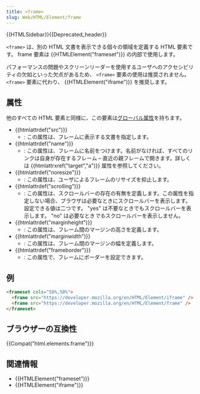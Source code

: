 ```yaml
---
title: <frame>
slug: Web/HTML/Element/frame
---
```


{{HTMLSidebar}}{{Deprecated_header}}

`<frame>` は、別の HTML 文書を表示できる個々の領域を定義する HTML 要素です。 frame 要素は {{HTMLElement("frameset")}} の内部で使用します。

パフォーマンスの問題やスクリーンリーダーを使用するユーザへのアクセシビリティの欠如といった欠点があるため、 `<frame>` 要素の使用は推奨されません。 `<frame>` 要素に代わり、 {{HTMLElement("iframe")}} を推奨します。

## 属性

他のすべての HTML 要素と同様に、この要素は[グローバル属性](/ja/docs/HTML/Global_attributes)を持ちます。

- {{htmlattrdef("src")}}
  - : この属性は、フレームに表示する文書を指定します。
- {{htmlattrdef("name")}}
  - : この属性は、フレームに名前をつけます。名前がなければ、すべてのリンクは自身が存在するフレーム – 直近の親フレームで開きます。詳しくは {{htmlattrxref("target","a")}} 属性を参照してください。
- {{htmlattrdef("noresize")}}
  - : この属性は、ユーザによるフレームのリサイズを抑止します。
- {{htmlattrdef("scrolling")}}
  - : この属性は、スクロールバーの存在の有無を定義します。この属性を指定しない場合、ブラウザは必要なときにスクロールバーを表示します。設定できる値は二つです。 "yes" は不要なときでもスクロールバーを表示します。 "no" は必要なとき*でも*スクロールバーを表示しません。
- {{htmlattrdef("marginheight")}}
  - : この属性は、フレーム間のマージンの高さを定義します。
- {{htmlattrdef("marginwidth")}}
  - : この属性は、フレーム間のマージンの幅を定義します。
- {{htmlattrdef("frameborder")}}
  - : この属性で、フレームにボーダーを設定できます。

## 例

```html
<frameset cols="50%,50%">
  <frame src="https://developer.mozilla.org/en/HTML/Element/iframe" />
  <frame src="https://developer.mozilla.org/en/HTML/Element/frame" />
</frameset>
```

## ブラウザーの互換性

{{Compat("html.elements.frame")}}

## 関連情報

- {{HTMLElement("frameset")}}
- {{HTMLElement("iframe")}}

